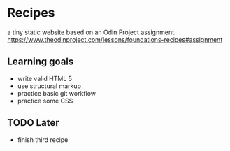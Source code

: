 # Recipes 
a tiny static website based on an Odin Project assignment. 
https://www.theodinproject.com/lessons/foundations-recipes#assignment

## Learning goals
 - write valid HTML 5
 - use structural markup
 - practice basic git workflow
 - practice some CSS

## TODO Later
 - finish third recipe